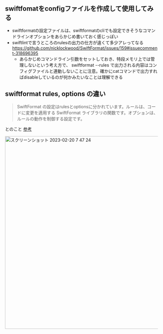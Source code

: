 ## swiftfomatをconfigファイルを作成して使用してみる

- swiftformatの設定ファイルは、swiftformatのcliでも設定できそうなコマンドラインオプションをあらかじめ書いておく感じっぽい
- swiftlintで言うところのrulesの出力の仕方が違くて多少アレってなる https://github.com/nicklockwood/SwiftFormat/issues/159#issuecomment-318696395 
  - あらかじめコマンドライン引数をセットしておき、特段メモリ上では管理しないという考え方で、 swiftformat --rules で出力される内容はコンフィグファイルと連動しないことに注意。確かにcatコマンドで出力すればdisableしているのが何かみたいなことは理解できる

## swiftformat rules, options の違い

> SwiftFormat の設定はrulesとoptionsに分かれています。ルールは、コードに変更を適用する SwiftFormat ライブラリの関数です。オプションは、ルールの動作を制御する設定です。

とのこと [参考](https://github.com/nicklockwood/SwiftFormat#configuration:~:text=SwiftFormat%20%E3%81%AE%E8%A8%AD%E5%AE%9A%E3%81%AFrules%E3%81%A8options%E3%81%AB%E5%88%86%E3%81%8B%E3%82%8C%E3%81%A6%E3%81%84%E3%81%BE%E3%81%99%E3%80%82%E3%83%AB%E3%83%BC%E3%83%AB%E3%81%AF%E3%80%81%E3%82%B3%E3%83%BC%E3%83%89%E3%81%AB%E5%A4%89%E6%9B%B4%E3%82%92%E9%81%A9%E7%94%A8%E3%81%99%E3%82%8B%20SwiftFormat%20%E3%83%A9%E3%82%A4%E3%83%96%E3%83%A9%E3%83%AA%E3%81%AE%E9%96%A2%E6%95%B0%E3%81%A7%E3%81%99%E3%80%82%E3%82%AA%E3%83%97%E3%82%B7%E3%83%A7%E3%83%B3%E3%81%AF%E3%80%81%E3%83%AB%E3%83%BC%E3%83%AB%E3%81%AE%E5%8B%95%E4%BD%9C%E3%82%92%E5%88%B6%E5%BE%A1%E3%81%99%E3%82%8B%E8%A8%AD%E5%AE%9A%E3%81%A7%E3%81%99%E3%80%82)

<img width="635" alt="スクリーンショット 2023-02-20 7 47 24" src="https://user-images.githubusercontent.com/16571394/219979932-30840e21-7021-4714-baea-423ce47c4933.png">



